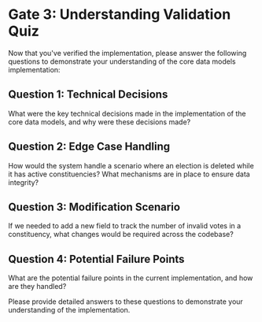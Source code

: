 # Gate 3: Understanding Validation Quiz

Now that you've verified the implementation, please answer the following questions to demonstrate your understanding of the core data models implementation:

## Question 1: Technical Decisions
What were the key technical decisions made in the implementation of the core data models, and why were these decisions made?

## Question 2: Edge Case Handling
How would the system handle a scenario where an election is deleted while it has active constituencies? What mechanisms are in place to ensure data integrity?

## Question 3: Modification Scenario
If we needed to add a new field to track the number of invalid votes in a constituency, what changes would be required across the codebase?

## Question 4: Potential Failure Points
What are the potential failure points in the current implementation, and how are they handled?

Please provide detailed answers to these questions to demonstrate your understanding of the implementation.
